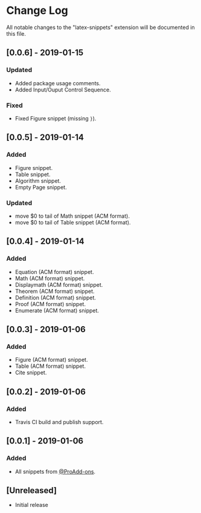 # Change Log

All notable changes to the "latex-snippets" extension
will be documented in this file.

## [0.0.6] - 2019-01-15

### Updated

- Added package usage comments.
- Added Input/Ouput Control Sequence.

### Fixed

- Fixed Figure snippet (missing `}`).

## [0.0.5] - 2019-01-14

### Added

- Figure snippet.
- Table snippet.
- Algorithm snippet.
- Empty Page snippet.

### Updated

- move $0 to tail of Math snippet (ACM format).
- move $0 to tail of Table snippet (ACM format).

## [0.0.4] - 2019-01-14

### Added

- Equation (ACM format) snippet.
- Math (ACM format) snippet.
- Displaymath (ACM format) snippet.
- Theorem (ACM format) snippet.
- Definition (ACM format) snippet.
- Proof (ACM format) snippet.
- Enumerate (ACM format) snippet.

## [0.0.3] - 2019-01-06

### Added

- Figure (ACM format) snippet.
- Table (ACM format) snippet.
- Cite snippet.

## [0.0.2] - 2019-01-06

### Added

- Travis CI build and publish support.

## [0.0.1] - 2019-01-06

### Added

- All snippets from [@ProAdd-ons](https://github.com/ProAdd-ons/vscode-LaTeX-support).

## [Unreleased]

- Initial release
